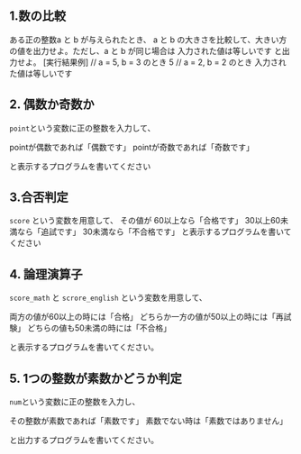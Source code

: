 
## 1.数の比較

ある正の整数a と b が与えられたとき、
a と b の大きさを比較して、大きい方の値を出力せよ。ただし、a と b が同じ場合は 入力された値は等しいです と出力せよ。
[実行結果例]
// a = 5, b = 3 のとき
5
// a = 2, b = 2 のとき
入力された値は等しいです


## 2. 偶数か奇数か

`point`という変数に正の整数を入力して、

pointが偶数であれば「偶数です」
pointが奇数であれば「奇数です」

と表示するプログラムを書いてください

## 3.合否判定
`score` という変数を用意して、
その値が
60以上なら「合格です」
30以上60未満なら「追試です」
30未満なら「不合格です」
と表示するプログラムを書いてください

## 4. 論理演算子
`score_math` と `scrore_english` という変数を用意して、

両方の値が60以上の時には「合格」
どちらか一方の値が50以上の時には「再試験」
どちらの値も50未満の時には「不合格」

と表示するプログラムを書いてください。


## 5. 1つの整数が素数かどうか判定
`num`という変数に正の整数を入力し、

その整数が素数であれば「素数です」
素数でない時は「素数ではありません」

と出力するプログラムを書いてください。
